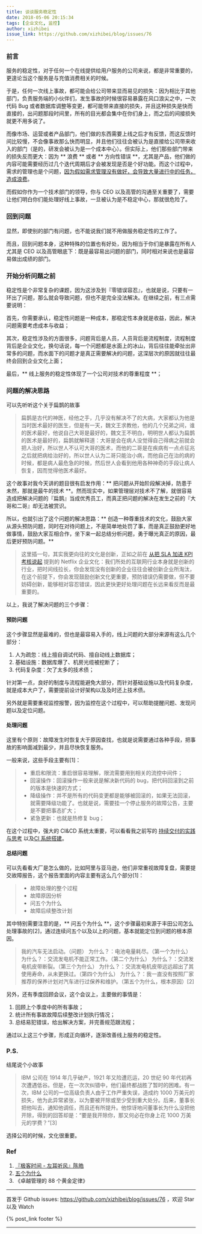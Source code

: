 ```yaml
---
title: 谈谈服务稳定性
date: 2018-05-06 20:15:34
tags: [企业文化, 监控]
author: xizhibei
issue_link: https://github.com/xizhibei/blog/issues/76
---
```

<!-- en_title: lets-talk-about-the-service-stability -->

### 前言
服务的稳定性，对于任何一个在线提供给用户服务的公司来说，都是非常重要的，更遑论当这个服务是与充值消费相关的时候。

于是，任何一次线上事故，都可能会给公司带来显而易见的损失：因为相比于其他部门，负责服务端的小伙伴们，发生事故的时候很容易暴露在风口浪尖之中，一次代码 Bug 或者数据库调整等变更，都可能带来直接的损失，并且这种损失是快而直接的，出问题那段时间里，所有的目光都会集中在你们身上，而之后的间接损失就更不用多说了。

而像市场、运营或者产品部门，他们做的东西需要上线之后才有反馈，而这反馈时间比较慢，不会像事故那么快而明显，并且他们往往会被认为是直接给公司带来收入的部门（是的，研发会被认为是一个成本中心）。但实际上，他们那些部门带来的损失反而更大：因为 ** 浪费 ** 或者 ** 方向性错误 **，尤其是产品，他们做的内容可能需要经历过几个迭代周期后才会被发现是否是个好功能。而这个过程中，需求的管理也是个问题，[因为假如需求管理没有做好，会导致大量进行中的任务，造成浪费](https://github.com/xizhibei/blog/issues/44)。

而假如你作为一个技术部门的领导，你与 CEO 以及高管的沟通至关重要了，需要让他们明白你们能处理好线上事故，一旦被认为是不稳定中心，那就很危险了。

### 回到问题
显然，即使别的部门有问题，也不能说我们就不用做服务稳定性的工作了。

而且，回到问题本身，这种特殊的位置也有好处，因为相当于你们是暴露在所有人尤其是 CEO 以及高管眼底下：既是最容易出问题的部门，同时相对来说也是最容易做出成绩的部门。

### 开始分析问题之前
稳定性是个非常复杂的课题，因为这涉及到『零错误容忍』，也就是说，只要有一环出了问题，那么就会导致问题，但也不是完全没法解决。在继续之前，有三点需要说明：

首先，你需要承认，稳定性问题是一种成本，那稳定性本身就是收益，因此，解决问题需要考虑成本与收益；

其次，稳定性涉及的方面很多，问题背后是人员，人员背后是流程制度，流程制度背后是企业文化，换句话说，每一个问题都是水面上的冰山，背后往往能牵扯出非常多的问题，而水面下的问题才是真正需要解决的问题，这深层次的原因就往往最终会回到企业文化上面；

最后，** 线上服务的稳定性体现了一个公司对技术的尊重程度 **；

### 问题的解决思路
可以先听听这个关于扁鹊的故事

> 扁鹊是古代的神医，经他之手，几乎没有解决不了的大病，大家都认为他是当时医术最好的医生，但是有一天，魏文王求教他，他的几个兄弟之间，谁的医术最好，他说自己大哥是最好的，魏文王不明白，明明世人都认为扁鹊的医术是最好的，扁鹊就解释道：大哥是会在病人没觉得自己得病之前就会把人治好，所以世人不认可大哥的医术，而他的二哥是在疾病有一点点征兆之后就把病给治好的，所以世人认为二哥只能治小病，而他自己在治的病的时候，都是病人最危急的时候，然后世人会看到他用各种神奇的手段让病人恢复，因而觉得他医术最好。

这个故事对我今天讲的题目很有启发作用：** 把问题从开始阶段解决掉，防患于未然，那就是最牛的技术 **。然而现实中，如果管理层对技术不了解，就很容易造成把解决问题的『扁鹊』当成优秀员工，而真正把问题的解决在发生之前的『大哥和二哥』却无法被赏识。

所以，也就引出了这个问题的解决思路：** 创造一种尊重技术的文化，鼓励大家从源头预防问题，同时在对待问题上，不是简单地处罚了事，而是真正鼓励更好地做事情，鼓励大家互相合作，坐下来一起总结分析问题，勇于曝光真正的原因，最后更好预防问题。**

> 这里插一句，其实我更向往的文化是创新，正如之前在 [从把 SLA 加进 KPI 考核说起](https://github.com/xizhibei/blog/issues/53) 提到的 Netflix 企业文化：我们所处的互联网行业本身就是创新的行业，把时间线拉长，你会发现没有创新的企业往往会被创新企业所淘汰，在这个前提下，你会发现鼓励创新文化更重要，预防错误仍需要做，但不要妨碍创新，能够相对容忍错误，因此更快更好处理问题在长远来看反而是最重要的。

以上，我说了解决问题的三个步骤：

#### 预防问题
这个步骤显然是最难的，但也是最容易入手的，线上问题的大部分来源有这么几个部分：

1. 人为疏忽：线上擅自调试代码、擅自动线上数据库；
2. 基础设施：数据库爆了、机房光缆被挖断了；
3. 代码复杂度：欠了太多的技术债；

针对第一点，良好的制度与流程能避免大部分，而针对基础设施以及代码复杂度，就是成本大户了，需要提前设计好架构以及及时还上技术债。

另外就是需要重视监控报警，因为监控在这个过程中，可以帮助提醒问题、发现问题以及定位问题。

#### 处理问题
这里有个原则：故障发生时恢复大于原因查找，也就是说需要通过各种手段，把事故的影响面减到最少，并且尽快恢复服务。

一般来说，这些手段主要有[1]：

> * 重启和限流：重启很容易理解，限流需要用到相关的流控中间件；
> * 回滚操作：回滚操作一般来说是解决新代码的 bug，把代码回滚到之前的版本是快速的方式；
> * 降级操作：并不是所有的代码变更都是能够被回滚的，如果无法回滚，就需要降级功能了。也就是说，需要挂一个停止服务的故障公告，主要是不要把事态扩大；
> * 紧急更新：也就是热修复 bug；

在这个过程中，强大的 CI&CD 系统太重要，可以看看我之前写的 [持续交付的实践与思考](https://github.com/xizhibei/blog/issues/42) 以及[CI 系统搭建](https://github.com/xizhibei/blog/issues/26)。

#### 总结问题
可以先看看大厂是怎么做的，比如阿里与亚马逊，他们非常重视故障复盘，需要提交故障报告，这个报告里面的内容主要有这么几个部分[1]：

> - 故障处理的整个过程
> - 故障原因分析
> - 问五个为什么
> - 故障后续整改计划

其中特别需要注意的是，** 问五个为什么 **，这个步骤最初来源于丰田公司怎么处理事故的[2]，通过连续问五个以及以上的问题，基本就能定位到问题的根本原因。

> 我的汽车无法启动。（问题）
> 为什么？：电池电量耗尽。（第一个为什么）
> 为什么？：交流发电机不能正常工作。（第二个为什么）
> 为什么？：交流发电机皮带断裂。（第三个为什么）
> 为什么？：交流发电机皮带远远超出了其使用寿命，从未更换过。（第四个为什么）
> 为什么？：我一直没有按照厂家推荐的保养计划对汽车进行过保养和维护。（第五个为什么，根本原因）[2]

另外，还有季度回顾会议，这个会议上，主要做的事情是：

1. 回顾上个季度中的所有事故；
2. 统计所有事故故障后续整改计划执行情况；
3. 总结易犯错误，给出解决方案，并完善规范跟流程；

通过以上这三个步骤，形成正向循环，逐渐改善线上服务的稳定性。

### P.S.
结尾说个小故事

> IBM 公司在 1914 年几乎破产，1921 年又险遭厄运，20 世纪 90 年代初再次遭遇低谷。但是，在一次次纠错中，他们最终都战胜了暂时的困难。有一次，IBM 公司的一位高级负责人由于工作严重失误，造成约 1000 万美元的损失，他为此异常紧张，以为要被开除或至少受到重大处分。后来，董事长把他叫去，通知他调任，而且还有所提升。他惊讶地问董事长为什么没把他开除，得到的回答却是：“要是我开除你，那又何必在你身上花 1000 万美元的学费？”[3]

选择公司的时候，文化很重要。

### Ref
1. [『极客时间 - 左耳听风』陈皓](https://time.geekbang.org/column/intro/48)
2. [五个为什么](https://zh.wikipedia.org/wiki/%E4%BA%94%E4%B8%AA%E4%B8%BA%E4%BB%80%E4%B9%88)
3. 《卓越管理的 88 个黄金定律》



***
首发于 Github issues: https://github.com/xizhibei/blog/issues/76 ，欢迎 Star 以及 Watch

{% post_link footer %}
***